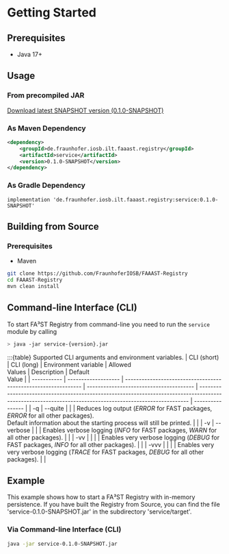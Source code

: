 # Getting Started

## Prerequisites

-   Java 17+

## Usage

### From precompiled JAR

<!--start:download-snapshot-->
<a href="https://oss.sonatype.org/service/local/artifact/maven/redirect?r=snapshots&g=de.fraunhofer.iosb.ilt.faaast.registry&a=service&v=0.1.0-SNAPSHOT">Download latest SNAPSHOT version (0.1.0-SNAPSHOT)</a>
<!--end:download-snapshot-->

### As Maven Dependency

```xml
<dependency>
	<groupId>de.fraunhofer.iosb.ilt.faaast.registry</groupId>
	<artifactId>service</artifactId>
	<version>0.1.0-SNAPSHOT</version>
</dependency>
```

### As Gradle Dependency

```text
implementation 'de.fraunhofer.iosb.ilt.faaast.registry:service:0.1.0-SNAPSHOT'
```

## Building from Source

### Prerequisites

-   Maven

```sh
git clone https://github.com/FraunhoferIOSB/FAAAST-Registry
cd FAAAST-Registry
mvn clean install
```

## Command-line Interface (CLI)

To start FA³ST Registry from command-line you need to run the `service` module by calling

```sh
> java -jar service-{version}.jar
```

:::{table} Supported CLI arguments and environment variables.
| CLI (short) | CLI (long)          | Environment variable                                           | Allowed<br>Values                       | Description                                                                                                                                              | Default<br>Value |
| ----------- | ------------------- | -------------------------------------------------------------- | --------------------------------------- | -------------------------------------------------------------------------------------------------------------------------------------------------------- | ---------------- |
| -q          | --quite             |                                                                |                                         | Reduces log output (*ERROR* for FAST packages, *ERROR* for all other packages).<br>Default information about the starting process will still be printed. |                  |
| -v          | --verbose           |                                                                |                                         | Enables verbose logging (*INFO* for FAST packages, *WARN* for all other packages).                                                                       |                  |
| -vv         |                     |                                                                |                                         | Enables very verbose logging (*DEBUG* for FAST packages, *INFO* for all other packages).                                                                 |                  |
| -vvv        |                     |                                                                |                                         | Enables very very verbose logging (*TRACE* for FAST packages, *DEBUG* for all other packages).                                                           |                  |

## Example

This example shows how to start a FA³ST Registry with in-memory persistence.
If you have built the Registry from Source, you can find the file 'service-0.1.0-SNAPSHOT.jar' in the subdirectory 'service/target'.

### Via Command-line Interface (CLI)

```sh
java -jar service-0.1.0-SNAPSHOT.jar
```
